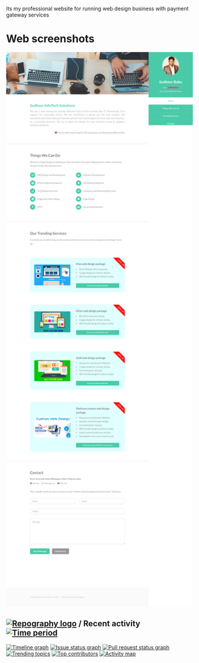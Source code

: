 Its my professional website for running web design business with payment gateway services

# Web screenshots

<a href="https://github.com/sudheerneo/joblx/blob/main/splash.png?raw=true">
  <img src="https://github.com/sudheerneo/sudheer-infotech-web/blob/main/sudheerinfo.png?raw=true" width="820"/>
</a>

## [![Repography logo](https://images.repography.com/logo.svg)](https://repography.com) / Recent activity [![Time period](https://images.repography.com/35428199/sudheerneo/sudheer-infotech-web/recent-activity/m_E29ncT-Kr8hrPAjf0iJjcBdPi28DgzISTJoXCL814/rfRciq_zaZckfG4a_erVp2KXCOLyhN3AfD4OT-ZEa-8_badge.svg)](https://repography.com)

[![Timeline graph](https://images.repography.com/35428199/sudheerneo/sudheer-infotech-web/recent-activity/m_E29ncT-Kr8hrPAjf0iJjcBdPi28DgzISTJoXCL814/rfRciq_zaZckfG4a_erVp2KXCOLyhN3AfD4OT-ZEa-8_timeline.svg)](https://github.com/sudheerneo/sudheer-infotech-web/commits)
[![Issue status graph](https://images.repography.com/35428199/sudheerneo/sudheer-infotech-web/recent-activity/m_E29ncT-Kr8hrPAjf0iJjcBdPi28DgzISTJoXCL814/rfRciq_zaZckfG4a_erVp2KXCOLyhN3AfD4OT-ZEa-8_issues.svg)](https://github.com/sudheerneo/sudheer-infotech-web/issues)
[![Pull request status graph](https://images.repography.com/35428199/sudheerneo/sudheer-infotech-web/recent-activity/m_E29ncT-Kr8hrPAjf0iJjcBdPi28DgzISTJoXCL814/rfRciq_zaZckfG4a_erVp2KXCOLyhN3AfD4OT-ZEa-8_prs.svg)](https://github.com/sudheerneo/sudheer-infotech-web/pulls)
[![Trending topics](https://images.repography.com/35428199/sudheerneo/sudheer-infotech-web/recent-activity/m_E29ncT-Kr8hrPAjf0iJjcBdPi28DgzISTJoXCL814/rfRciq_zaZckfG4a_erVp2KXCOLyhN3AfD4OT-ZEa-8_words.svg)](https://github.com/sudheerneo/sudheer-infotech-web/commits)
[![Top contributors](https://images.repography.com/35428199/sudheerneo/sudheer-infotech-web/recent-activity/m_E29ncT-Kr8hrPAjf0iJjcBdPi28DgzISTJoXCL814/rfRciq_zaZckfG4a_erVp2KXCOLyhN3AfD4OT-ZEa-8_users.svg)](https://github.com/sudheerneo/sudheer-infotech-web/graphs/contributors)
[![Activity map](https://images.repography.com/35428199/sudheerneo/sudheer-infotech-web/recent-activity/m_E29ncT-Kr8hrPAjf0iJjcBdPi28DgzISTJoXCL814/rfRciq_zaZckfG4a_erVp2KXCOLyhN3AfD4OT-ZEa-8_map.svg)](https://github.com/sudheerneo/sudheer-infotech-web/commits)

